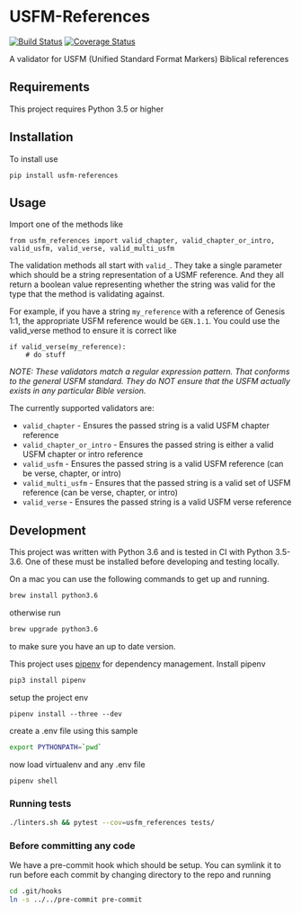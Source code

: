 # USFM-References

[![Build Status](https://travis-ci.org/bbelyeu/usfm-references.svg?branch=master)](https://travis-ci.org/bbelyeu/usfm-references)
[![Coverage Status](https://coveralls.io/repos/github/bbelyeu/usfm-references/badge.svg?branch=master)](https://coveralls.io/github/bbelyeu/usfm-references?branch=master)

A validator for USFM (Unified Standard Format Markers) Biblical references

## Requirements

This project requires Python 3.5 or higher

## Installation

To install use

    pip install usfm-references

## Usage

Import one of the methods like

    from usfm_references import valid_chapter, valid_chapter_or_intro, valid_usfm, valid_verse, valid_multi_usfm

The validation methods all start with `valid_`. They take a single parameter
which should be a string representation of a USMF reference. And they all
return a boolean value representing whether the string was valid for the
type that the method is validating against.

For example, if you have a string `my_reference` with a reference of Genesis 1:1,
the appropriate USFM reference would be `GEN.1.1`. You could use the valid_verse
method to ensure it is correct like

    if valid_verse(my_reference):
        # do stuff

*NOTE: These validators match a regular expression pattern. That conforms to the
general USFM standard. They do NOT ensure that the USFM actually exists in any
particular Bible version.*

The currently supported validators are:
* `valid_chapter` - Ensures the passed string is a valid USFM chapter reference
* `valid_chapter_or_intro` - Ensures the passed string is either a valid USFM chapter
or intro reference
* `valid_usfm` - Ensures the passed string is a valid USFM reference (can be verse, chapter, or intro)
* `valid_multi_usfm` - Ensures that the passed string is a valid set of USFM reference (can be verse, chapter, or intro)
* `valid_verse` - Ensures the passed string is a valid USFM verse reference

## Development

This project was written with Python 3.6 and is tested in CI with Python 3.5-3.6.
One of these must be installed before developing and testing locally.

On a mac you can use the following commands to get up and running.
``` bash
brew install python3.6
```
otherwise run
``` bash
brew upgrade python3.6
```
to make sure you have an up to date version.

This project uses [pipenv](https://docs.pipenv.org) for dependency management. Install pipenv
``` bash
pip3 install pipenv
```

setup the project env
``` base
pipenv install --three --dev
```

create a .env file using this sample
``` bash
export PYTHONPATH=`pwd`
```

now load virtualenv and any .env file
```bash
pipenv shell
```

### Running tests

``` bash
./linters.sh && pytest --cov=usfm_references tests/
```

### Before committing any code

We have a pre-commit hook which should be setup.
You can symlink it to run before each commit by changing directory to the repo and running

``` bash
cd .git/hooks
ln -s ../../pre-commit pre-commit
```
